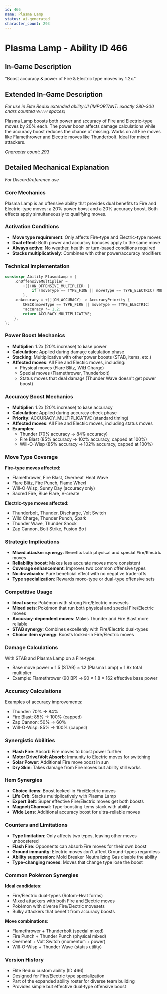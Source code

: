 ```yaml
---
id: 466
name: Plasma Lamp
status: ai-generated
character_count: 293
---
```


# Plasma Lamp - Ability ID 466

## In-Game Description
"Boost accuracy & power of Fire & Electric type moves by 1.2x."

## Extended In-Game Description
*For use in Elite Redux extended ability UI (IMPORTANT: exactly 280-300 chars counted WITH spaces)*

Plasma Lamp boosts both power and accuracy of Fire and Electric-type moves by 20% each. The power boost affects damage calculations while the accuracy boost reduces the chance of missing. Works on all Fire moves like Flamethrower and Electric moves like Thunderbolt. Ideal for mixed attackers.

*Character count: 293*

## Detailed Mechanical Explanation
*For Discord/reference use*

### Core Mechanics
Plasma Lamp is an offensive ability that provides dual benefits to Fire and Electric-type moves: a 20% power boost and a 20% accuracy boost. Both effects apply simultaneously to qualifying moves.

### Activation Conditions
- **Move type requirement**: Only affects Fire-type and Electric-type moves
- **Dual effect**: Both power and accuracy bonuses apply to the same move
- **Always active**: No weather, health, or turn-based conditions required
- **Stacks multiplicatively**: Combines with other power/accuracy modifiers

### Technical Implementation
```c
constexpr Ability PlasmaLamp = {
    .onOffensiveMultiplier =
        +[](ON_OFFENSIVE_MULTIPLIER) {
            if (moveType == TYPE_FIRE || moveType == TYPE_ELECTRIC) MUL(1.2);
        },
    .onAccuracy = +[](ON_ACCURACY) -> AccuracyPriority {
        CHECK(moveType == TYPE_FIRE || moveType == TYPE_ELECTRIC)
        *accuracy *= 1.2;
        return ACCURACY_MULTIPLICATIVE;
    },
};
```

### Power Boost Mechanics
- **Multiplier**: 1.2x (20% increase) to base power
- **Calculation**: Applied during damage calculation phase
- **Stacking**: Multiplicative with other power boosts (STAB, items, etc.)
- **Affected moves**: All Fire and Electric moves, including:
  - Physical moves (Flare Blitz, Wild Charge)
  - Special moves (Flamethrower, Thunderbolt)
  - Status moves that deal damage (Thunder Wave doesn't get power boost)

### Accuracy Boost Mechanics
- **Multiplier**: 1.2x (20% increase) to base accuracy
- **Calculation**: Applied during accuracy check phase
- **Priority**: ACCURACY_MULTIPLICATIVE (standard timing)
- **Affected moves**: All Fire and Electric moves, including status moves
- **Examples**:
  - Thunder (70% accuracy → 84% accuracy)
  - Fire Blast (85% accuracy → 102% accuracy, capped at 100%)
  - Will-O-Wisp (85% accuracy → 102% accuracy, capped at 100%)

### Move Type Coverage
**Fire-type moves affected:**
- Flamethrower, Fire Blast, Overheat, Heat Wave
- Flare Blitz, Fire Punch, Flame Wheel
- Will-O-Wisp, Sunny Day (accuracy only)
- Sacred Fire, Blue Flare, V-create

**Electric-type moves affected:**
- Thunderbolt, Thunder, Discharge, Volt Switch
- Wild Charge, Thunder Punch, Spark
- Thunder Wave, Thunder Shock
- Zap Cannon, Bolt Strike, Fusion Bolt

### Strategic Implications
- **Mixed attacker synergy**: Benefits both physical and special Fire/Electric moves
- **Reliability boost**: Makes less accurate moves more consistent
- **Coverage enhancement**: Improves two common offensive types
- **No drawbacks**: Pure beneficial effect with no negative trade-offs
- **Type specialization**: Rewards mono-type or dual-type offensive sets

### Competitive Usage
- **Ideal users**: Pokémon with strong Fire/Electric movesets
- **Mixed sets**: Pokémon that run both physical and special Fire/Electric moves
- **Accuracy-dependent moves**: Makes Thunder and Fire Blast more reliable
- **STAB synergy**: Combines excellently with Fire/Electric dual-types
- **Choice item synergy**: Boosts locked-in Fire/Electric moves

### Damage Calculations
With STAB and Plasma Lamp on a Fire-type:
- Base move power × 1.5 (STAB) × 1.2 (Plasma Lamp) = 1.8x total multiplier
- Example: Flamethrower (90 BP) → 90 × 1.8 = 162 effective base power

### Accuracy Calculations
Examples of accuracy improvements:
- Thunder: 70% → 84%
- Fire Blast: 85% → 100% (capped)
- Zap Cannon: 50% → 60%
- Will-O-Wisp: 85% → 100% (capped)

### Synergistic Abilities
- **Flash Fire**: Absorb Fire moves to boost power further
- **Motor Drive/Volt Absorb**: Immunity to Electric moves for switching
- **Solar Power**: Additional Fire move boost in sun
- **Dry Skin**: Takes damage from Fire moves but ability still works

### Item Synergies
- **Choice items**: Boost locked-in Fire/Electric moves
- **Life Orb**: Stacks multiplicatively with Plasma Lamp
- **Expert Belt**: Super effective Fire/Electric moves get both boosts
- **Magnet/Charcoal**: Type-boosting items stack with ability
- **Wide Lens**: Additional accuracy boost for ultra-reliable moves

### Counters and Limitations
- **Type limitation**: Only affects two types, leaving other moves unboostered
- **Flash Fire**: Opponents can absorb Fire moves for their own boost
- **Ground immunity**: Electric moves don't affect Ground-types regardless
- **Ability suppression**: Mold Breaker, Neutralizing Gas disable the ability
- **Type-changing moves**: Moves that change type lose the boost

### Common Pokémon Synergies
**Ideal candidates:**
- Fire/Electric dual-types (Rotom-Heat forms)
- Mixed attackers with both Fire and Electric moves
- Pokémon with diverse Fire/Electric movesets
- Bulky attackers that benefit from accuracy boosts

**Move combinations:**
- Flamethrower + Thunderbolt (special mixed)
- Fire Punch + Thunder Punch (physical mixed)
- Overheat + Volt Switch (momentum + power)
- Will-O-Wisp + Thunder Wave (status utility)

### Version History
- Elite Redux custom ability (ID 466)
- Designed for Fire/Electric type specialization
- Part of the expanded ability roster for diverse team building
- Provides simple but effective dual-type offensive boost